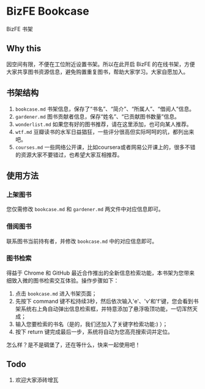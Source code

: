 # BizFE Bookcase

BizFE 书架

## Why this

因空间有限，不便在工位附近设置书架。所以在此开启 BizFE 的在线书架，方便大家共享图书资源信息，避免购置重复图书，帮助大家学习。大家自愿加入。

## 书架结构

1. `bookcase.md` 书架信息，保存了“书名”、“简介”、“所属人”、“借阅人”信息。
2. `gardener.md` 图书贡献者信息，保存“姓名”、“已贡献图书数量”信息。
3. `wonderlist.md` 如果您有好的图书推荐，请在这里添加，也可向某人推荐。
4. `wtf.md` 豆瓣读书的水军日益猖狂，一些评分很高但实际呵呵的坑，都列出来吧。
4. `courses.md` 一些网络公开课，比如coursera或者网易公开课上的，很多不错的资源大家不要错过，也希望大家互相推荐。

## 使用方法

### 上架图书

您仅需修改 `bookcase.md` 和 `gardener.md` 两文件中对应信息即可。

### 借阅图书

联系图书当前持有者，并修改 `bookcase.md` 中的对应信息即可。

### 图书检索

得益于 Chrome 和 GitHub 最近合作推出的全新信息检索功能，本书架为您带来细致入微的图书检索交互体验。操作步骤如下：

  1. 点击 `bookcase.md` 进入书架页面；
  2. 先按下 command 键不松持续3秒，然后依次输入'e'、'v'和'f'键，您会看到书架系统右上角自动弹出信息检索框，并特意添加了悬浮吸顶功能，一切浑然天成； 
  3. 输入您要检索的书名（是的，我们还加入了关键字检索功能:) ）；
  4. 按下 return 键完成最后一步，系统将自动为您高亮搜索词并定位。

怎么样？是不是碉堡了，还在等什么，快来一起使用吧！

## Todo

1. 欢迎大家添砖增瓦
